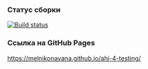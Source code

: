 ### Статус сборки

[![Build status](https://ci.appveyor.com/api/projects/status/fd5rlt0usiy3fqg8?svg=true)](https://ci.appveyor.com/project/melnikonayana/ahj-4-testing-h47cx)

### Ссылка на GitHub Pages

https://melnikonayana.github.io/ahj-4-testing/
